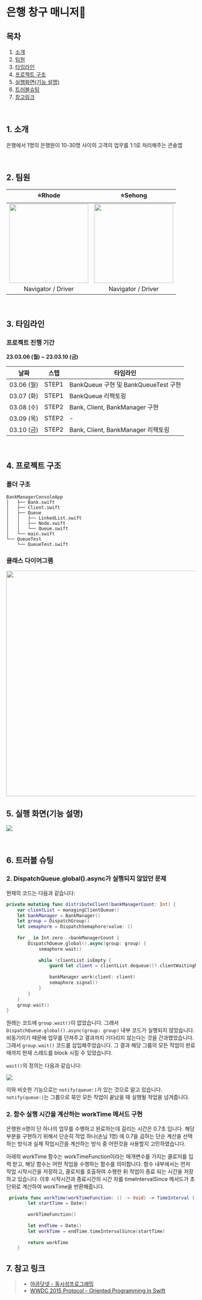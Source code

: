 # 은행 창구 매니저🏦

## 목차
1. [소개](#1-소개)
2. [팀원](#2-팀원)
3. [타임라인](#3-타임라인)
4. [프로젝트 구조](#4-프로젝트-구조)
5. [실행화면(기능 설명)](#5-실행-화면기능-설명)
6. [트러블슈팅](#6-트러블-슈팅)
7. [참고링크](#7-참고-링크)

<br/>

## 1. 소개
 은행에서 1명의 은행원이 10-30명 사이의 고객의 업무를 1:1로 처리해주는 콘솔앱 


<br/>

## 2. 팀원

|⭐️Rhode| ⭐️Sehong |
| :--------: | :-------: |
|<img height="210px" src="https://i.imgur.com/XyDwGwe.jpg">| <img height="210px" src="https://i.imgur.com/64dvDJl.jpg"> |
| Navigator / Driver | Navigator / Driver |



</br>

## 3. 타임라인
### 프로젝트 진행 기간
**23.03.06 (월) ~ 23.03.10 (금)** 

|날짜|스텝| 타임라인 |
| :-------: | :-------: | ------- |
|03.06 (월) | STEP1 | BankQueue 구현 및 BankQueueTest 구현 |
|03.07 (화) | STEP1 | BankQueue 리팩토링 |
|03.08 (수) | STEP2 | Bank, Client, BankManager 구현 |
|03.09 (목) | STEP2 | - |
|03.10 (금) | STEP2 | Bank, Client, BankManager 리팩토링 |


<br/>

## 4. 프로젝트 구조
### 폴더 구조

````
BankManagerConsoleApp
│   ├── Bank.swift
│   ├── Client.swift
│   ├── Queue
│   │   ├── LinkedList.swift
│   │   ├── Node.swift
│   │   └── Queue.swift
│   └── main.swift
└── QueueTest
    └── QueueTest.swift
````


### 클래스 다이어그램

<img height="600px" src="https://i.imgur.com/v8Tti2j.png">


<br/>

## 5. 실행 화면(기능 설명)
![](https://i.imgur.com/Lw62WWD.gif)


</br>

## 6. 트러블 슈팅

### 2. DispatchQueue.global().async가 실행되지 않았던 문제

현재의 코드는 다음과 같습니다:

```swift
private mutating func distributeClient(bankManagerCount: Int) {
    var clientList = managingClientQueue()
    let bankManager = BankManager()
    let group = DispatchGroup()
    let semaphore = DispatchSemaphore(value: 1)
    
    for _ in Int.zero..<bankManagerCount {
        DispatchQueue.global().async(group: group) {
            semaphore.wait()
            
            while !clientList.isEmpty {
                guard let client = clientList.dequeue()?.clientWaitingNumber else { return }
                
                bankManager.work(client: client)
                semaphore.signal()
            }
        }
    }
    group.wait()
}
```
원래는 코드에 `group.wait()`이 없었습니다. 그래서 `DispatchQueue.global().async(group: group)` 내부 코드가 실행되지 않았습니다. 비동기이기 때문에 업무를 던져주고 결과까지 기다리지 않는다는 것을 간과했었습니다. 그래서 `group.wait()` 코드를 삽입해주었습니다. 그 결과 해당 그룹의 모든 작업이 완료때까지 현재 스레드를 block 시킬 수 있었습니다.

`wait()`의 정의는 다음과 같습니다:

![](https://i.imgur.com/4Q4xCqb.png)

이와 비슷한 기능으로는 `notify(queue:)`가 있는 것으로 알고 있습니다. `notify(queue:)`는 그룹으로 묶인 모든 작업이 끝났을 때 실행될 작업을 넘겨줍니다.







### 2. 함수 실행 시간을 계산하는 workTime 메서드 구현


은행원 n명이 단 하나의 업무를 수행하고 완료하는데 걸리는 시간은 0.7초 입니다. 해당 부분을 구현하기 위해서 단순히 작업 하나(손님 1명) 에 0.7을 곱하는 단순 계산을 선택하는 방식과 실제 작업시간을 계산하는 방식 중 어떤것을 사용할지 고민하였습니다.

아래의 workTime 함수는 workTimeFunction이라는 매개변수를 가지는 클로저를 입력 받고, 해당 함수는 어떤 작업을 수행하는 함수를 의미합니다. 함수 내부에서는 먼저 작업 시작시간을 저장하고, 클로저를 호출하여 수행한 뒤 작업이 종료 되는 시간을 저장하고 있습니다. 이후 시작시간과 종료시간의 시간 차를 timeIntervalSince 메서드가 초단위로 계산하여 workTime을 반환해줍니다.

```swift
 private func workTime(workTimeFunction: () -> Void) -> TimeInterval {
        let startTime = Date()
        
        workTimeFunction()
        
        let endTime = Date()
        let workTime = endTime.timeIntervalSince(startTime)
        
        return workTime
    }
```





## 7. 참고 링크

> - [야곰닷넷 - 동시성프로그래밍](https://yagom.net/courses/%eb%8f%99%ec%8b%9c%ec%84%b1-%ed%94%84%eb%a1%9c%ea%b7%b8%eb%9e%98%eb%b0%8d-concurrency-programming/)
> - [WWDC 2015 Protocol - Oriented Programming in Swift](https://developer.apple.com/videos/play/wwdc2016/720/)




